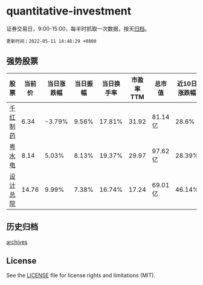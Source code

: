 # quantitative-investment

证券交易日，9:00-15:00，每半时抓取一次数据，按天[归档](archives)。

`更新时间：2022-05-11 14:48:29 +0800`

## 强势股票

|股票|当前价|当日涨跌幅|当日振幅|当日换手率|市盈率TTM|总市值|近10日涨跌幅|
|----|----|----|----|----|----|----|----|
|[千红制药](https://xueqiu.com/S/SZ002550)|6.34|-3.79%|9.56%|17.81%|31.92|81.14亿|28.6%|
|[粤水电](https://xueqiu.com/S/SZ002060)|8.14|5.03%|8.13%|19.37%|29.97|97.62亿|28.39%|
|[设计总院](https://xueqiu.com/S/SH603357)|14.76|9.99%|7.38%|16.74%|17.24|69.01亿|46.14%|

## 历史归档

[archives](archives)

## License

See the [LICENSE](LICENSE) file for license rights and limitations (MIT).